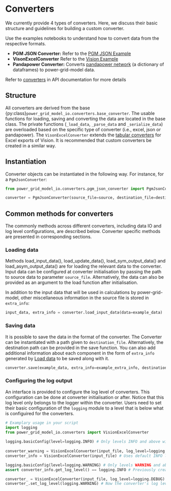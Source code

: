 <!--
SPDX-FileCopyrightText: Contributors to the Power Grid Model project <powergridmodel@lfenergy.org>

SPDX-License-Identifier: MPL-2.0
-->

# Converters

We currently provide 4 types of converters. 
Here, we discuss their basic structure and guidelines for building a custom converter.

Use the examples notebooks to understand how to convert data from the respective formats. 

- **PGM JSON Converter:** Refer to the [PGM JSON Example](../examples/pgm_json_example.ipynb)
- **VisonExcelConverter** Refer to the [Vision Example](../examples/vision_example.ipynb)
- **Pandapower Converter:** Converts [pandapower network](https://pandapower.readthedocs.io/en/stable/elements.html) (a dictionary of dataframes) to power-grid-model data.

Refer to [converters](../power_grid_model_io.md#converters) in API documentation for more details

## Structure

All converters are derived from the base {py:class}`power_grid_model_io.converters.base_converter`. 
The usable functions for loading, saving and converting the data are located in the base class. 
The private functions (`_load_data`, `_parse_data` and `_serialize_data`) are overloaded based on the specific type of converter (i.e., excel, json or pandapower). 
The `VisonExcelConverter` extends the [tabular converters](tabular_converter.md) for Excel exports of Vision.
It is recommended that custom converters be created in a similar way.

## Instantiation

Converter objects can be instantiated in the following way. For instance, for a `PgmJsonConverter`:

```python
from power_grid_model_io.converters.pgm_json_converter import PgmJsonConverter

converter = PgmJsonConverter(source_file=source, destination_file=destination)
```

## Common methods for converters

The commonly methods across different converters, including data IO and log level configurations, are described below.
Converter specific methods are presented in corresponding sections.

### Loading data

Methods load_input_data(), load_update_data(), load_sym_output_data() and load_asym_output_data() are for loading the relevant data to the converter.
Input data can be configured at converter initialisation by passing the path to source data to parameter `source_file`. Alternatively, the data can also be provided as an argument to the load function after initialisation.

In addition to the input data that will be used in calculations by power-grid-model, other miscellaneous information in the source file is stored in `extra_info`:

```python
input_data, extra_info = converter.load_input_data(data=example_data)
```

### Saving data

It is possible to save the data in the format of the converter.
The Converter can be instantiated with a path given to `destination_file`. 
Alternatively, the destination path can be provided in the save function.
You can also add additional information about each component in the form of `extra_info` generated by [Load data](converter.md#load-data) to be saved along with it.

```python
converter.save(example_data, extra_info=example_extra_info, destination=destination_path)
```

### Configuring the log output
 
An interface is provided to configure the log level of converters.
This configuration can be done at converter initialisation or after.
Notice that this log level only belongs to the logger within the converter.
Users need to set their basic configuration of the `logging` module to a level that is below what is configuired for the converters.
 
```python
# Examplary usage in your script
import logging
from power_grid_model_io.converters import VisionExcelConverter
 
logging.basicConfig(level=logging.INFO) # Only levels INFO and above will be logged
 
converter_warning = VisionExcelConverter(input_file, log_level=logging.WARNING) # If there is any logs above WARNING, they will be logged
converter_info = VisionExcelConverter(input_file) # Uses default INFO level

logging.basicConfig(level=logging.WARNING) # Only levels WARNING and above will be logged
assert converter_info.get_log_level() == logging.INFO # Previously created converters will retain their original log level, regardless of system wide configuration 

converter_ = VisionExcelConverter(input_file, log_level=logging.DEBUG) # Any logs on DEBUG and INFO level will not be logged
converter_.set_log_level(logging.WARNING) # Now the converter's log level is set to WARNING
```